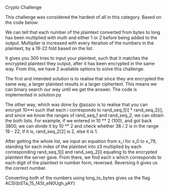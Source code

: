 Crypto Challenge

This challenge was considered the hardest of all in this category. Based on the code below:

We can tell that each number of the plaintext converted from bytes to long has been multiplied with multi and either 1 or 2 before being added to the output. Multiplier is increased with every iteration of the numbers in the plaintext, by a 19-22 fold based on the list.

It gives you 300 tries to input your plaintext, such that it matches the encrypted plaintext they output, after it has been encrypted in the same way. From this, we have 2 available options to solve this challenge. 

The first and intended solution is to realise that since they are encrypted the same way, a larger plaintext results in a larger ciphertext. This means we can binary search our way until we get the answer. The code is implemented in solution.py

The other way, which was done by @azazo is to realise that you can encrypt 10**i such that each i corresponds to rand_seq_1[i] * rand_seq_2[i], and since we know the ranges of rand_seq_1 and rand_seq_2, we can obtain the both lists. For example, if we entered in 10 ** 2 (100), and got back 3800, we can divide it by 10 ** 2 and check whether 38 / 2 is in the range 19 - 22, if it is, rand_seq_2[2] is 2, else it is 1.

After getting the whole list, we input an equation from x_i for x_0 to x_79, standing for each index of the plaintext into z3 multiplied by each corresponding rand_seq_1[i] and rand_seq_2[i] equating to the encrypted plaintext the server gave. From there, we find each x which corresponds to each digit of the plaintext in number form, reversed. Reversing it gives us the correct number.


Converting both of the numbers using long_to_bytes gives us the flag ACSI{bSTa_15_f4St_eN0Ugh_yAY}